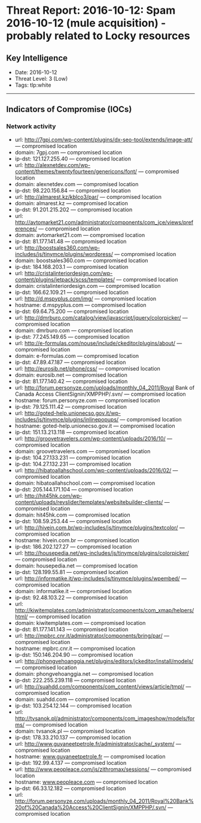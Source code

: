 # Threat Report: 2016-10-12: Spam 2016-10-12 (mule acquisition) - probably related to Locky resources


## Key Intelligence
* Date: 2016-10-12
* Threat Level: 3 (Low)
* Tags: tlp:white

---

## Indicators of Compromise (IOCs)
### Network activity
* url: http://7gpj.com/wp-content/plugins/dx-seo-tool/extends/image-att/ — compromised location
* domain: 7gpj.com — compromised location
* ip-dst: 121.127.255.40 — compromised location
* url: http://alexnetdev.com/wp-content/themes/twentyfourteen/genericons/font/ — compromised location
* domain: alexnetdev.com — compromised location
* ip-dst: 98.220.156.84 — compromised location
* url: http://almarest.kz/kblco3/par/ — compromised location
* domain: almarest.kz — compromised location
* ip-dst: 91.201.215.202 — compromised location
* url: http://avtomarket21.com/administrator/components/com_jce/views/preferences/ — compromised location
* domain: avtomarket21.com — compromised location
* ip-dst: 81.177.141.48 — compromised location
* url: http://boostsales360.com/wp-includes/js/tinymce/plugins/wordpress/ — compromised location
* domain: boostsales360.com — compromised location
* ip-dst: 184.168.203.1 — compromised location
* url: http://cristalinteriordesign.com/wp-content/plugins/jetpack/scss/templates/ — compromised location
* domain: cristalinteriordesign.com — compromised location
* ip-dst: 166.62.109.21 — compromised location
* url: http://d.mspyplus.com/img/ — compromised location
* hostname: d.mspyplus.com — compromised location
* ip-dst: 69.64.75.200 — compromised location
* url: http://dmrburo.com/catalog/view/javascript/jquery/colorpicker/ — compromised location
* domain: dmrburo.com — compromised location
* ip-dst: 77.245.149.65 — compromised location
* url: http://e-formulas.com/nouse/include/ckeditor/plugins/about/ — compromised location
* domain: e-formulas.com — compromised location
* ip-dst: 47.89.47.187 — compromised location
* url: http://eurosib.net/phone/css/ — compromised location
* domain: eurosib.net — compromised location
* ip-dst: 81.177.140.42 — compromised location
* url: http://forum.personyze.com/uploads/monthly_04_2011/Royal Bank of Canada Access ClientSignin/XMPPHP/.svn/ — compromised location
* hostname: forum.personyze.com — compromised location
* ip-dst: 79.125.111.42 — compromised location
* url: http://goted-help.unionecso.gov.it/wp-includes/js/tinymce/plugins/inlinepopups/ — compromised location
* hostname: goted-help.unionecso.gov.it — compromised location
* ip-dst: 151.13.213.118 — compromised location
* url: http://groovetravelers.com/wp-content/uploads/2016/10/ — compromised location
* domain: groovetravelers.com — compromised location
* ip-dst: 104.27.133.231 — compromised location
* ip-dst: 104.27.132.231 — compromised location
* url: http://hibatoallahschool.com/wp-content/uploads/2016/02/ — compromised location
* domain: hibatoallahschool.com — compromised location
* ip-dst: 205.144.171.104 — compromised location
* url: http://hit45hk.com/wp-content/uploads/revslider/templates/websitebuilder-clients/ — compromised location
* domain: hit45hk.com — compromised location
* ip-dst: 108.59.253.44 — compromised location
* url: http://hivein.com.br/wp-includes/js/tinymce/plugins/textcolor/ — compromised location
* hostname: hivein.com.br — compromised location
* ip-dst: 186.202.127.27 — compromised location
* url: http://housepedia.net/wp-includes/js/tinymce/plugins/colorpicker/ — compromised location
* domain: housepedia.net — compromised location
* ip-dst: 128.199.55.81 — compromised location
* url: http://informatike.it/wp-includes/js/tinymce/plugins/wpembed/ — compromised location
* domain: informatike.it — compromised location
* ip-dst: 92.48.103.22 — compromised location
* url: http://kiwitemplates.com/administrator/components/com_xmap/helpers/html/ — compromised location
* domain: kiwitemplates.com — compromised location
* ip-dst: 81.177.141.143 — compromised location
* url: http://mpbrc.cnr.it/administrator/components/bring/par/ — compromised location
* hostname: mpbrc.cnr.it — compromised location
* ip-dst: 150.146.204.90 — compromised location
* url: http://phongvehoanggia.net/plugins/editors/jckeditor/install/models/ — compromised location
* domain: phongvehoanggia.net — compromised location
* ip-dst: 222.255.239.118 — compromised location
* url: http://suahdd.com/components/com_content/views/article/tmpl/ — compromised location
* domain: suahdd.com — compromised location
* ip-dst: 103.254.12.144 — compromised location
* url: http://tvsanok.pl/administrator/components/com_imageshow/models/forms/ — compromised location
* domain: tvsanok.pl — compromised location
* ip-dst: 178.33.210.137 — compromised location
* url: http://www.guyaneetpetrole.fr/administrator/cache/_system/ — compromised location
* hostname: www.guyaneetpetrole.fr — compromised location
* ip-dst: 192.99.4.137 — compromised location
* url: http://www.peopleace.com/js/zithromax/sessions/ — compromised location
* hostname: www.peopleace.com — compromised location
* ip-dst: 66.33.12.182 — compromised location
* url: http://forum.personyze.com/uploads/monthly_04_2011/Royal%20Bank%20of%20Canada%20Access%20ClientSignin/XMPPHP/.svn/ — compromised location
